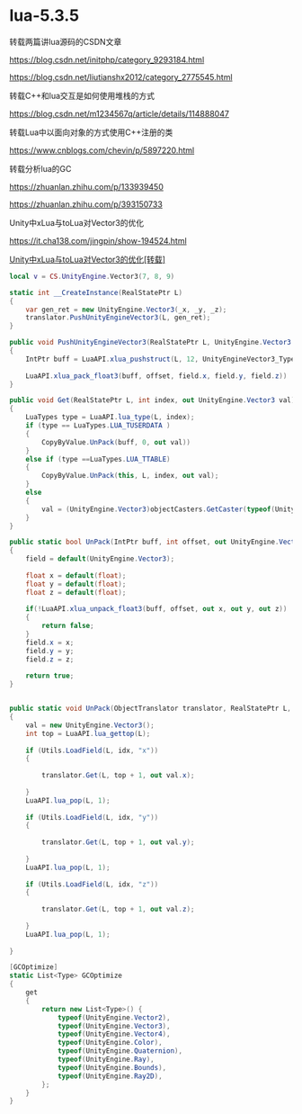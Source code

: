 # lua-5.3.5

转载两篇讲lua源码的CSDN文章

https://blog.csdn.net/initphp/category_9293184.html

https://blog.csdn.net/liutianshx2012/category_2775545.html

转载C++和lua交互是如何使用堆栈的方式

https://blog.csdn.net/m1234567q/article/details/114888047

转载Lua中以面向对象的方式使用C++注册的类

https://www.cnblogs.com/chevin/p/5897220.html

转载分析lua的GC

https://zhuanlan.zhihu.com/p/133939450

https://zhuanlan.zhihu.com/p/393150733

Unity中xLua与toLua对Vector3的优化

https://it.cha138.com/jingpin/show-194524.html

<a href="xlua/xLua_Vector3_GCOptimize.md">Unity中xLua与toLua对Vector3的优化[转载]</a>

```lua
local v = CS.UnityEngine.Vector3(7, 8, 9)
```

```csharp
static int __CreateInstance(RealStatePtr L)
{
	var gen_ret = new UnityEngine.Vector3(_x, _y, _z);
	translator.PushUnityEngineVector3(L, gen_ret);
}

public void PushUnityEngineVector3(RealStatePtr L, UnityEngine.Vector3 val)
{
	IntPtr buff = LuaAPI.xlua_pushstruct(L, 12, UnityEngineVector3_TypeID);
	
    LuaAPI.xlua_pack_float3(buff, offset, field.x, field.y, field.z))
}

public void Get(RealStatePtr L, int index, out UnityEngine.Vector3 val)
{
	LuaTypes type = LuaAPI.lua_type(L, index);
    if (type == LuaTypes.LUA_TUSERDATA )
    {
		CopyByValue.UnPack(buff, 0, out val))
    }
	else if (type ==LuaTypes.LUA_TTABLE)
	{
		CopyByValue.UnPack(this, L, index, out val);
	}
    else
    {
        val = (UnityEngine.Vector3)objectCasters.GetCaster(typeof(UnityEngine.Vector3))(L, index, null);
    }
}

public static bool UnPack(IntPtr buff, int offset, out UnityEngine.Vector3 field)
{
    field = default(UnityEngine.Vector3);
    
    float x = default(float);
    float y = default(float);
    float z = default(float);
    
    if(!LuaAPI.xlua_unpack_float3(buff, offset, out x, out y, out z))
    {
        return false;
    }
    field.x = x;
    field.y = y;
    field.z = z;
        
    return true;
}


public static void UnPack(ObjectTranslator translator, RealStatePtr L, int idx, out UnityEngine.Vector3 val)
{
    val = new UnityEngine.Vector3();
    int top = LuaAPI.lua_gettop(L);
    
    if (Utils.LoadField(L, idx, "x"))
    {
        
        translator.Get(L, top + 1, out val.x);
        
    }
    LuaAPI.lua_pop(L, 1);
    
    if (Utils.LoadField(L, idx, "y"))
    {
        
        translator.Get(L, top + 1, out val.y);
        
    }
    LuaAPI.lua_pop(L, 1);
    
    if (Utils.LoadField(L, idx, "z"))
    {
        
        translator.Get(L, top + 1, out val.z);
        
    }
    LuaAPI.lua_pop(L, 1);
    
}
```

```csharp
[GCOptimize]
static List<Type> GCOptimize
{
    get
    {
        return new List<Type>() {
            typeof(UnityEngine.Vector2),
            typeof(UnityEngine.Vector3),
            typeof(UnityEngine.Vector4),
            typeof(UnityEngine.Color),
            typeof(UnityEngine.Quaternion),
            typeof(UnityEngine.Ray),
            typeof(UnityEngine.Bounds),
            typeof(UnityEngine.Ray2D),
        };
    }
}
```